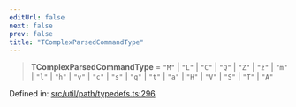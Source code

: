 ```yaml
---
editUrl: false
next: false
prev: false
title: "TComplexParsedCommandType"
---
```


> **TComplexParsedCommandType** = `"M"` \| `"L"` \| `"C"` \| `"Q"` \| `"Z"` \| `"z"` \| `"m"` \| `"l"` \| `"h"` \| `"v"` \| `"c"` \| `"s"` \| `"q"` \| `"t"` \| `"a"` \| `"H"` \| `"V"` \| `"S"` \| `"T"` \| `"A"`

Defined in: [src/util/path/typedefs.ts:296](https://github.com/fabricjs/fabric.js/blob/9a792f4b7b8031f02ec7ea4ce8c99f810e45cfec/src/util/path/typedefs.ts#L296)
